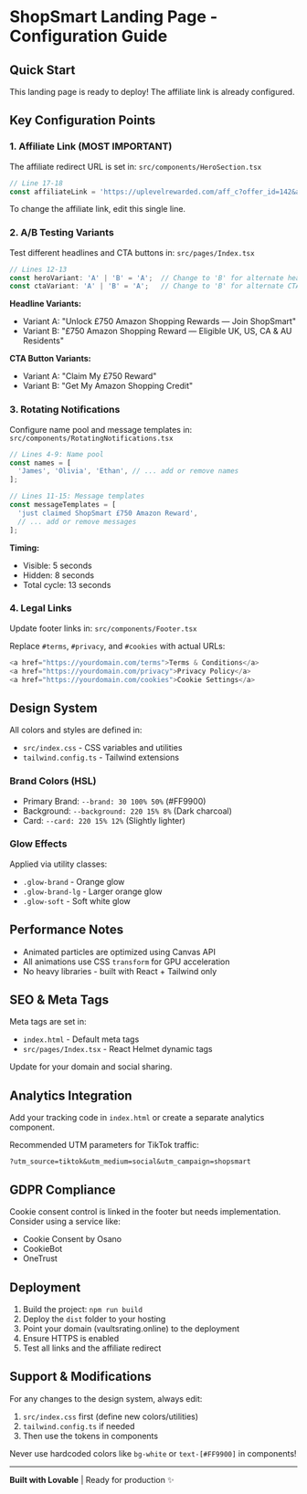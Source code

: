 # ShopSmart Landing Page - Configuration Guide

## Quick Start

This landing page is ready to deploy! The affiliate link is already configured.

## Key Configuration Points

### 1. Affiliate Link (MOST IMPORTANT)
The affiliate redirect URL is set in: `src/components/HeroSection.tsx`

```typescript
// Line 17-18
const affiliateLink = 'https://uplevelrewarded.com/aff_c?offer_id=142&aff_id=148296';
```

To change the affiliate link, edit this single line.

### 2. A/B Testing Variants
Test different headlines and CTA buttons in: `src/pages/Index.tsx`

```typescript
// Lines 12-13
const heroVariant: 'A' | 'B' = 'A';  // Change to 'B' for alternate headline
const ctaVariant: 'A' | 'B' = 'A';   // Change to 'B' for alternate CTA text
```

**Headline Variants:**
- Variant A: "Unlock £750 Amazon Shopping Rewards — Join ShopSmart"
- Variant B: "£750 Amazon Shopping Reward — Eligible UK, US, CA & AU Residents"

**CTA Button Variants:**
- Variant A: "Claim My £750 Reward"
- Variant B: "Get My Amazon Shopping Credit"

### 3. Rotating Notifications
Configure name pool and message templates in: `src/components/RotatingNotifications.tsx`

```typescript
// Lines 4-9: Name pool
const names = [
  'James', 'Olivia', 'Ethan', // ... add or remove names
];

// Lines 11-15: Message templates
const messageTemplates = [
  'just claimed ShopSmart £750 Amazon Reward',
  // ... add or remove messages
];
```

**Timing:** 
- Visible: 5 seconds
- Hidden: 8 seconds
- Total cycle: 13 seconds

### 4. Legal Links
Update footer links in: `src/components/Footer.tsx`

Replace `#terms`, `#privacy`, and `#cookies` with actual URLs:

```typescript
<a href="https://yourdomain.com/terms">Terms & Conditions</a>
<a href="https://yourdomain.com/privacy">Privacy Policy</a>
<a href="https://yourdomain.com/cookies">Cookie Settings</a>
```

## Design System

All colors and styles are defined in:
- `src/index.css` - CSS variables and utilities
- `tailwind.config.ts` - Tailwind extensions

### Brand Colors (HSL)
- Primary Brand: `--brand: 30 100% 50%` (#FF9900)
- Background: `--background: 220 15% 8%` (Dark charcoal)
- Card: `--card: 220 15% 12%` (Slightly lighter)

### Glow Effects
Applied via utility classes:
- `.glow-brand` - Orange glow
- `.glow-brand-lg` - Larger orange glow
- `.glow-soft` - Soft white glow

## Performance Notes

- Animated particles are optimized using Canvas API
- All animations use CSS `transform` for GPU acceleration
- No heavy libraries - built with React + Tailwind only

## SEO & Meta Tags

Meta tags are set in:
- `index.html` - Default meta tags
- `src/pages/Index.tsx` - React Helmet dynamic tags

Update for your domain and social sharing.

## Analytics Integration

Add your tracking code in `index.html` or create a separate analytics component.

Recommended UTM parameters for TikTok traffic:
```
?utm_source=tiktok&utm_medium=social&utm_campaign=shopsmart
```

## GDPR Compliance

Cookie consent control is linked in the footer but needs implementation. Consider using a service like:
- Cookie Consent by Osano
- CookieBot
- OneTrust

## Deployment

1. Build the project: `npm run build`
2. Deploy the `dist` folder to your hosting
3. Point your domain (vaultsrating.online) to the deployment
4. Ensure HTTPS is enabled
5. Test all links and the affiliate redirect

## Support & Modifications

For any changes to the design system, always edit:
1. `src/index.css` first (define new colors/utilities)
2. `tailwind.config.ts` if needed
3. Then use the tokens in components

Never use hardcoded colors like `bg-white` or `text-[#FF9900]` in components!

---

**Built with Lovable** | Ready for production ✨
